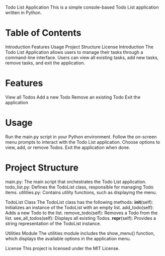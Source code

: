 Todo List Application
This is a simple console-based Todo List application written in Python.

Table of Contents
=================
Introduction
Features
Usage
Project Structure
License
Introduction
The Todo List Application allows users to manage their tasks through a command-line interface. Users can view all existing tasks, add new tasks, remove tasks, and exit the application.

Features
========
View all Todos
Add a new Todo
Remove an existing Todo
Exit the application

Usage
=====
Run the main.py script in your Python environment.
Follow the on-screen menu prompts to interact with the Todo List application.
Choose options to view, add, or remove Todos.
Exit the application when done.

Project Structure
=================
main.py: The main script that orchestrates the Todo List application.
todo_list.py: Defines the TodoList class, responsible for managing Todo items.
utilities.py: Contains utility functions, such as displaying the menu.

TodoList Class
The TodoList class has the following methods:
__init__(self): Initializes an instance of the TodoList with an empty list.
add_todo(self): Adds a new Todo to the list.
remove_todo(self): Removes a Todo from the list.
see_all_todos(self): Displays all existing Todos.
__repr__(self): Provides a string representation of the TodoList instance.

Utilities Module
The utilities module includes the show_menu() function, which displays the available options in the application menu.

License
This project is licensed under the MIT License.